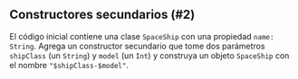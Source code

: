 ## Constructores secundarios (#2)

El código inicial contiene una clase `SpaceShip` con una propiedad `name: String`. Agrega un constructor secundario que tome dos parámetros `shipClass` (un `String`) y `model` (un `Int`) y construya un objeto `SpaceShip` con el nombre `"$shipClass-$model"`.